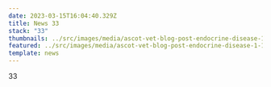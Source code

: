```yaml
---
date: 2023-03-15T16:04:40.329Z
title: News 33
stack: "33"
thumbnails: ../src/images/media/ascot-vet-blog-post-endocrine-disease-1-1080x675.jpg
featured: ../src/images/media/ascot-vet-blog-post-endocrine-disease-1-1080x675.jpg
template: news
---
```

33